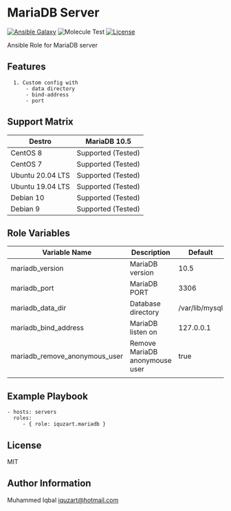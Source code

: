 MariaDB Server
=========

[![Ansible Galaxy](https://img.shields.io/badge/galaxy-iquzart.mariadb-blue)](https://galaxy.ansible.com/iquzart/mariadb)
![Molecule Test](https://github.com/iquzart/ansible-role-mariadb/workflows/Molecule%20Test/badge.svg?) 
[![License](https://img.shields.io/:license-mit-blue.svg)](https://badges.mit-license.org)


Ansible Role for MariaDB server

Features
---------
```
  1. Custom config with 
      - data directory
      - bind-address      
      - port
```

Support Matrix
---------------
| Destro | MariaDB 10.5 | 
| --- | --- |
| CentOS 8 | Supported (Tested) | 
| CentOS 7 | Supported (Tested) |
| Ubuntu 20.04 LTS | Supported (Tested) |
| Ubuntu 19.04 LTS | Supported (Tested) |
| Debian 10 | Supported (Tested) |
| Debian 9  | Supported (Tested) |


Role Variables
--------------

| Variable Name| Description | Default |
|---|---|---|
| mariadb_version  | MariaDB version | 10.5 |
| mariadb_port  | MariaDB PORT  | 3306  |
| mariadb_data_dir  | Database directory  | /var/lib/mysql |
| mariadb_bind_address  | MariaDB listen on  | 127.0.0.1  |
| mariadb_remove_anonymous_user | Remove MariaDB anonymouse user | true |
|  |  |  |

Example Playbook
----------------

    - hosts: servers
      roles:
         - { role: iquzart.mariadb }

License
-------

MIT

Author Information
------------------

Muhammed Iqbal <iquzart@hotmail.com>

